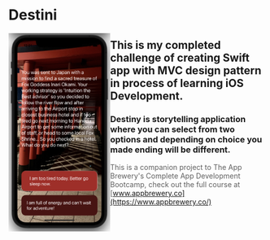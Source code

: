 
#  Destini

<img align="left" src="../Destini/My_Destiny.png" width="200"/>

## This is my completed challenge of creating Swift app with MVC design pattern in process of learning iOS Development.
### Destiny is storytelling application where you can select from two options and depending on choice you made ending will be different.

>This is a companion project to The App Brewery's Complete App Development Bootcamp, check out the full course at [www.appbrewery.co](https://www.appbrewery.co/)

